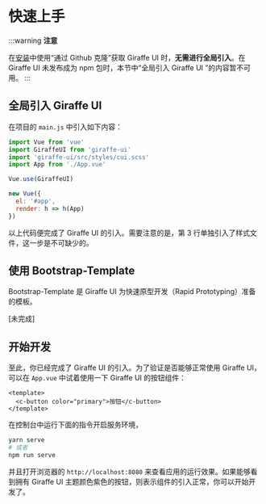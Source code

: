 # 快速上手

:::warning
**注意**

在[安装](installation.md)中使用“通过 Github 克隆”获取 Giraffe UI 时，**无需进行全局引入**。在 Giraffe UI 未发布成为 npm 包时，本节中“全局引入 Giraffe UI ”的内容暂不可用。
:::

## 全局引入 Giraffe UI <Badge text="暂不可用" type="error"/>

在项目的 `main.js` 中引入如下内容：

```js
import Vue from 'vue'
import GiraffeUI from 'giraffe-ui'
import 'giraffe-ui/src/styles/cui.scss'
import App from './App.vue'

Vue.use(GiraffeUI)

new Vue({
  el: '#app',
  render: h => h(App)
})
```

以上代码便完成了 Giraffe UI 的引入。需要注意的是，第 3 行单独引入了样式文件，这一步是不可缺少的。

## 使用 Bootstrap-Template <Badge text="暂不可用" type="error"/>

Bootstrap-Template 是 Giraffe UI 为快速原型开发（Rapid Prototyping）准备的模板。

[未完成]

## 开始开发

至此，你已经完成了 Giraffe UI 的引入。为了验证是否能够正常使用 Giraffe UI，可以在 `App.vue` 中试着使用一下 Giraffe UI 的按钮组件：

```vue
<template>
  <c-button color="primary">按钮</c-button> 
</template>
```

在控制台中运行下面的指令开启服务环境，

```bash
yarn serve
# 或者
npm run serve
```

并且打开浏览器的 `http://localhost:8080` 来查看应用的运行效果。如果能够看到拥有 Giraffe UI 主题颜色紫色的按钮，则表示组件的引入正常，你可以开始开发了。